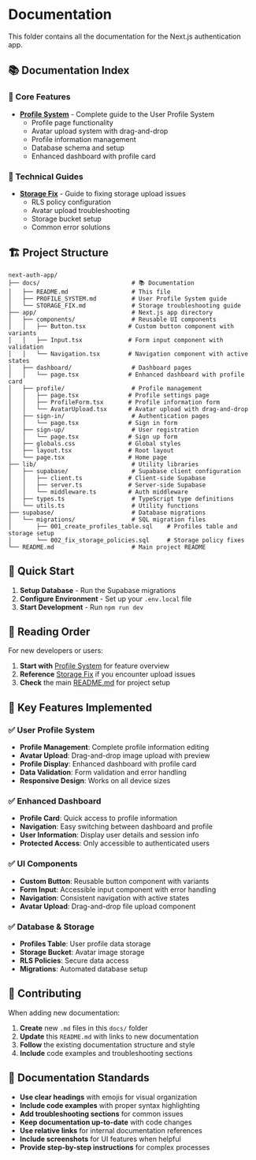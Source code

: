 # Documentation

This folder contains all the documentation for the Next.js authentication app.

## 📚 Documentation Index

### 🎯 Core Features

- **[Profile System](./PROFILE_SYSTEM.md)** - Complete guide to the User Profile System
  - Profile page functionality
  - Avatar upload system with drag-and-drop
  - Profile information management
  - Database schema and setup
  - Enhanced dashboard with profile card

### 🔧 Technical Guides

- **[Storage Fix](./STORAGE_FIX.md)** - Guide to fixing storage upload issues
  - RLS policy configuration
  - Avatar upload troubleshooting
  - Storage bucket setup
  - Common error solutions

## 🏗️ Project Structure

```
next-auth-app/
├── docs/                          # 📚 Documentation
│   ├── README.md                  # This file
│   ├── PROFILE_SYSTEM.md          # User Profile System guide
│   └── STORAGE_FIX.md             # Storage troubleshooting guide
├── app/                           # Next.js app directory
│   ├── components/                # Reusable UI components
│   │   ├── Button.tsx            # Custom button component with variants
│   │   ├── Input.tsx             # Form input component with validation
│   │   └── Navigation.tsx        # Navigation component with active states
│   ├── dashboard/                 # Dashboard pages
│   │   └── page.tsx              # Enhanced dashboard with profile card
│   ├── profile/                   # Profile management
│   │   ├── page.tsx              # Profile settings page
│   │   ├── ProfileForm.tsx       # Profile information form
│   │   └── AvatarUpload.tsx      # Avatar upload with drag-and-drop
│   ├── sign-in/                   # Authentication pages
│   │   └── page.tsx              # Sign in form
│   ├── sign-up/                   # User registration
│   │   └── page.tsx              # Sign up form
│   ├── globals.css               # Global styles
│   ├── layout.tsx                # Root layout
│   └── page.tsx                  # Home page
├── lib/                           # Utility libraries
│   ├── supabase/                  # Supabase client configuration
│   │   ├── client.ts             # Client-side Supabase
│   │   ├── server.ts             # Server-side Supabase
│   │   └── middleware.ts         # Auth middleware
│   ├── types.ts                   # TypeScript type definitions
│   └── utils.ts                   # Utility functions
├── supabase/                      # Database migrations
│   └── migrations/                # SQL migration files
│       ├── 001_create_profiles_table.sql    # Profiles table and storage setup
│       └── 002_fix_storage_policies.sql     # Storage policy fixes
└── README.md                      # Main project README
```

## 🚀 Quick Start

1. **Setup Database** - Run the Supabase migrations
2. **Configure Environment** - Set up your `.env.local` file
3. **Start Development** - Run `npm run dev`

## 📖 Reading Order

For new developers or users:

1. **Start with** [Profile System](./PROFILE_SYSTEM.md) for feature overview
2. **Reference** [Storage Fix](./STORAGE_FIX.md) if you encounter upload issues
3. **Check** the main [README.md](../README.md) for project setup

## 🎯 Key Features Implemented

### ✅ User Profile System
- **Profile Management**: Complete profile information editing
- **Avatar Upload**: Drag-and-drop image upload with preview
- **Profile Display**: Enhanced dashboard with profile card
- **Data Validation**: Form validation and error handling
- **Responsive Design**: Works on all device sizes

### ✅ Enhanced Dashboard
- **Profile Card**: Quick access to profile information
- **Navigation**: Easy switching between dashboard and profile
- **User Information**: Display user details and session info
- **Protected Access**: Only accessible to authenticated users

### ✅ UI Components
- **Custom Button**: Reusable button component with variants
- **Form Input**: Accessible input component with error handling
- **Navigation**: Consistent navigation with active states
- **Avatar Upload**: Drag-and-drop file upload component

### ✅ Database & Storage
- **Profiles Table**: User profile data storage
- **Storage Bucket**: Avatar image storage
- **RLS Policies**: Secure data access
- **Migrations**: Automated database setup

## 🔄 Contributing

When adding new documentation:

1. **Create** new `.md` files in this `docs/` folder
2. **Update** this `README.md` with links to new documentation
3. **Follow** the existing documentation structure and style
4. **Include** code examples and troubleshooting sections

## 📝 Documentation Standards

- **Use clear headings** with emojis for visual organization
- **Include code examples** with proper syntax highlighting
- **Add troubleshooting sections** for common issues
- **Keep documentation up-to-date** with code changes
- **Use relative links** for internal documentation references
- **Include screenshots** for UI features when helpful
- **Provide step-by-step instructions** for complex processes
